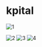 # kpital

![1](https://user-images.githubusercontent.com/5294488/219978003-461eda86-d137-491e-8cf3-ecceb2f65e85.png)

![2](https://user-images.githubusercontent.com/5294488/219978007-a435711a-9ded-4d49-936e-bc5c592d37dd.png)
![3](https://user-images.githubusercontent.com/5294488/219978009-fad178c5-285b-4a0e-af9b-5abb4fa0b9b5.png)
![4](https://user-images.githubusercontent.com/5294488/219978011-afcaf754-0244-4ea6-bd0b-e52643526dd8.png)
